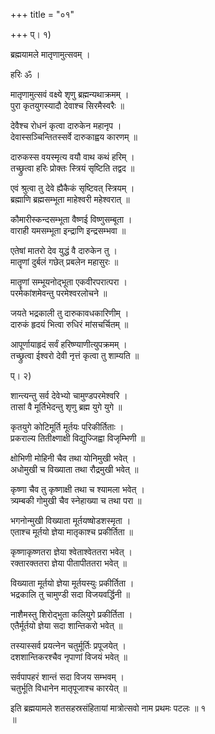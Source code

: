 +++
title = "०१"

+++
प्। १)  
  
ब्रह्मयामले मातृणामुत्सवम् ।  
  
हरिः ॐ ।  
  
मातृणामुत्सवं वक्ष्ये शृणु ब्रह्मन्यथाक्रमम् ।  
पुरा कृतयुगस्यादौ देवाश्च सिरमैस्वरैः ॥  
  
देवैश्च रोधनं कृत्वा दारुकेन महानृप ।  
देवास्सञ्चिन्तितस्सर्वे दारुकाह्वय कारणम् ॥  
  
दारुकस्स वयस्मृत्य वयौ वाथ कथं हरिम् ।  
तच्छ्रुत्वा हरिः प्रोक्तः स्त्रियं सृष्टिति तद्वद ॥  
  
एवं श्रुत्वा तु देवे ह्यैकैकं सृष्टिवत् स्त्रियम् ।  
ब्रह्माणि ब्रह्मसम्भूता माहेश्वरी महेश्वरात् ॥  
  
कौमारीस्कन्दसम्भूता वैष्णई विष्णुसम्बूता ।  
वाराही यमसम्भूता इन्द्राणि इन्द्रसम्भवा ॥  
  
एतेषां मातरो देव युद्धं वै दारुकेन तु ।  
मातॄणां दुर्बलं गछेत् प्रबलेन महासुरः ॥  
  
मातॄणां सम्भूयनोद्भूता एकवीरपरात्परा ।  
परमेकांशमेवन्तु परमेश्वरलोचने ॥  
  
जयते भद्रकाली तु दारुकावधकारिणीम् ।  
दारुकं हृदयं भित्वा रुधिरं मांसचर्चितम् ॥  
  
आपूर्णायाहृदं सर्वं हरिष्ण्याणीत्युपक्रमम् ।  
तच्छ्रुत्वा ईश्वरो देवी नृत्तं कृत्वा तु शाम्यति ॥  
  
प्। २)  
  
शान्त्यन्तु सर्व देवेभ्यो चामुण्डपरमेश्वरि ।  
तासां वै मूर्तिभेदन्तु शृणु ब्रह्म युगे युगे ॥  
  
कृतयुगे कोटिमूर्ति मूर्तयः परिकीर्तिताः ।  
प्रकराल्य तितीक्ष्णाक्षी विद्युज्जिह्वा विजृम्भिणी ॥  
  
क्षोभिणी मोहिनी चैव तथा योनिमुखी भवेत् ।  
अधोमुखी च विख्याता तथा रौद्रमुखी भवेत् ॥  
  
कृष्णा चैव तु कृष्णाक्षी तथा च श्यामला भवेत् ।  
त्र्यम्बकी गोमुखी चैव स्नेहाख्या च तथा परा ॥  
  
भगनोन्मुखी विख्याता मूर्तयष्षोडशस्मृता ।  
एताश्च मूर्तयो ज्ञेया मातृकाश्च प्रकीर्तिता ॥  
  
कृष्णाकृष्णतरा ज्ञेया श्वेताश्वेततरा भवेत् ।  
रक्तारक्ततरा ज्ञेया पीतापीततरा भवेत् ॥  
  
विख्याता मूर्तयो ज्ञेया मूर्तयस्युः प्रकीर्तिता ।  
भद्रकालि तु चामुण्डी सदा विजयवर्द्धिनी ॥  
  
नाशैमस्तु शिरोद्भुता कलियुगे प्रकीर्तिता ।  
एतैर्मूर्तयो ज्ञेया सदा शान्तिकरो भवेत् ॥  
  
तस्यास्सर्व प्रयत्नेन चतुर्मूर्तिः प्रपूजयेत् ।  
दशशान्तिकरश्चैव नृपाणां विजयं भवेत् ॥  
  
सर्वपापहरं शान्तं सदा विजय सम्भवम् ।  
चतुर्भूति विधानेन मातृपूजाश्च कारयेत् ॥  
  
इति ब्रह्मयामले शतसहस्रसंहितायां मात्रोत्सवो नाम प्रथमः पटलः ॥ १   
॥
